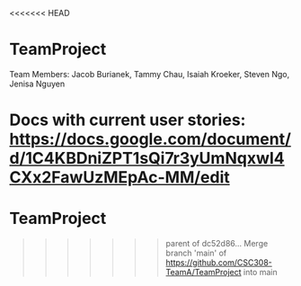 <<<<<<< HEAD
# TeamProject
Team Members:
Jacob Burianek, Tammy Chau, Isaiah Kroeker, Steven Ngo, Jenisa Nguyen

Docs with current user stories:
https://docs.google.com/document/d/1C4KBDniZPT1sQi7r3yUmNqxwI4CXx2FawUzMEpAc-MM/edit
=======
# TeamProject
>>>>>>> parent of dc52d86... Merge branch 'main' of https://github.com/CSC308-TeamA/TeamProject into main
